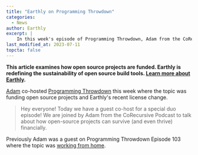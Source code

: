 ```yaml
---
title: "Earthly on Programming Throwdown"
categories:
  - News
author: Earthly
excerpt: |
    In this week's episode of Programming Throwdown, Adam from the CoRecursive Podcast joins as a guest co-host to discuss the financial survival of open-source projects. Find out how these projects can thrive and learn about Earthly's recent license change. Don't miss this casual and informative conversation!
last_modified_at: 2023-07-11
topcta: false
---
```

**This article examines how open source projects are funded. Earthly is redefining the sustainability of open source build tools. [Learn more about Earthly](https://cloud.earthly.dev/login).**

[Adam](https://earthly.dev/blog/authors/adam/) co-hosted [Programming Throwdown](https://www.programmingthrowdown.com/2022/04/132-funding-open-source-projects.html) this week where the topic was funding open source projects and Earthly's recent license change.

> Hey everyone!  Today we have a guest co-host for a special duo episode!  We are joined by Adam from the CoRecursive Podcast to talk about how open-source projects can survive (and even thrive) financially.

Previously Adam was a guest on Programming Throwdown Episode 103 where the topic was [working from home](https://www.programmingthrowdown.com/2020/07/episode-103-working-from-home.html).
